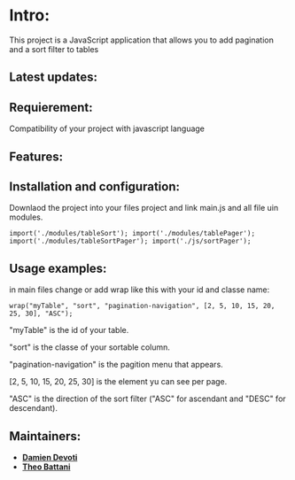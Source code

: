 # Intro:

This project is a JavaScript application that allows you to add pagination and a sort filter to tables

## Latest updates:

## Requierement:

Compatibility of your project with javascript language

## Features:

## Installation and configuration:

Downlaod the project into your files project and link main.js and all file uin modules.

`
import('./modules/tableSort');
import('./modules/tablePager');
import('./modules/tableSortPager');
import('./js/sortPager');
`


## Usage examples:

in main files change or add wrap like this with your id and classe name:

`
wrap("myTable", "sort", "pagination-navigation", [2, 5, 10, 15, 20, 25, 30], "ASC");
`

"myTable" is the id of your table.

"sort" is the classe of your sortable column.

"pagination-navigation" is the pagition menu that appears.

[2, 5, 10, 15, 20, 25, 30] is the element yu can see per page.

"ASC" is the direction of the sort filter ("ASC" for ascendant and "DESC" for descendant).


## Maintainers:

* __[Damien Devoti](https://github.com/damien-d13)__
*  __[Theo Battani ](https://github.com/theoBattani)__

